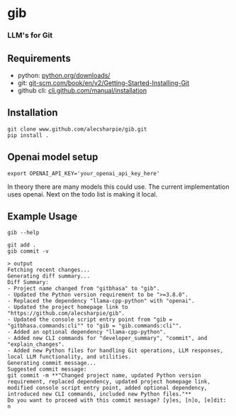 # gib

### LLM's for Git

## Requirements
- python: [python.org/downloads/](https://www.python.org/downloads/)
- git: [git-scm.com/book/en/v2/Getting-Started-Installing-Git](https://git-scm.com/book/en/v2/Getting-Started-Installing-Git)
- github cli: [cli.github.com/manual/installation](https://cli.github.com/manual/installation)


## Installation
```
git clone www.github.com/alecsharpie/gib.git
pip install .
```

## Openai model setup
```
export OPENAI_API_KEY='your_openai_api_key_here'
```

In theory there are many models this could use. The current implementation uses openai. Next on the todo list is making it local.

## Example Usage
```
gib --help

git add .
gib commit -v

> output
Fetching recent changes...
Generating diff summary...
Diff Summary:
- Project name changed from "gitbhasa" to "gib".
- Updated the Python version requirement to be ">=3.8.0".
- Replaced the dependency "llama-cpp-python" with "openai".
- Updated the project homepage link to "https://github.com/alecsharpie/gib".
- Updated the console script entry point from "gib = "gitbhasa.commands:cli"" to "gib = "gib.commands:cli"".
- Added an optional dependency "llama-cpp-python".
- Added new CLI commands for "developer_summary", "commit", and "explain_changes".
- Added new Python files for handling Git operations, LLM responses, local LLM functionality, and utilities.
Generating commit message...
Suggested commit message:
git commit -m **"Changed project name, updated Python version requirement, replaced dependency, updated project homepage link, modified console script entry point, added optional dependency, introduced new CLI commands, included new Python files."**
Do you want to proceed with this commit message? [y]es, [n]o, [e]dit: n
```
